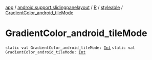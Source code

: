 [app](../../../index.md) / [android.support.slidingpanelayout](../../index.md) / [R](../index.md) / [styleable](index.md) / [GradientColor_android_tileMode](./-gradient-color_android_tile-mode.md)

# GradientColor_android_tileMode

`static val GradientColor_android_tileMode: `[`Int`](https://kotlinlang.org/api/latest/jvm/stdlib/kotlin/-int/index.html)
`static val GradientColor_android_tileMode: `[`Int`](https://kotlinlang.org/api/latest/jvm/stdlib/kotlin/-int/index.html)
